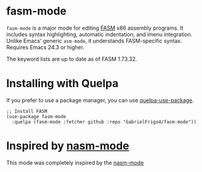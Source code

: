 # fasm-mode

`fasm-mode` is a major mode for editing [FASM][fasm] x86 assembly
programs. It includes syntax highlighting, automatic indentation, and
imenu integration. Unlike Emacs' generic `asm-mode`, it understands
FASM-specific syntax. Requires Emacs 24.3 or higher.

The keyword lists are up to date as of FASM 1.73.32.

# Installing with Quelpa

If you prefer to use a package manager, you can use [quelpa-use-package](https://github.com/quelpa/quelpa-use-package).

```elisp
;; Install FASM
(use-package fasm-mode
  :quelpa (fasm-mode :fetcher github :repo "GabrielFrigo4/fasm-mode"))
```

# Inspired by [nasm-mode][nasm-mode]

This mode was completely inspired by the [nasm-mode][nasm-mode]

[fasm]: https://flatassembler.net/
[nasm-mode]: https://github.com/skeeto/nasm-mode